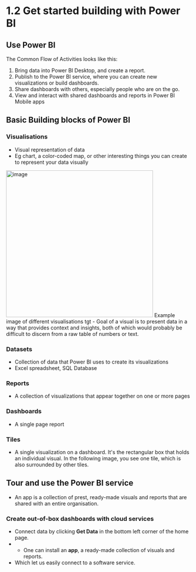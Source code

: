 # 1.2 Get started building with Power BI #
## Use Power BI ##

The Common Flow of Activities looks like this:
1. Bring data into Power BI Desktop, and create a report.
2. Publish to the Power BI service, where you can create new visualizations or build dashboards.
3. Share dashboards with others, especially people who are on the go.
4. View and interact with shared dashboards and reports in Power BI Mobile apps

## Basic Building blocks of Power BI ##

### Visualisations ###
- Visual representation of data
- Eg chart, a color-coded map, or other interesting things you can create to represent your data visually
<img width="400" alt="image" src="https://user-images.githubusercontent.com/94827147/218450000-398f5d36-ae37-4767-9865-0faa583550c3.png">
Example image of different visualisations tgt
- Goal of a visual is to present data in a way that provides context and insights, both of which would probably be difficult to discern from a raw table of numbers or text.

### Datasets ###
- Collection of data that Power BI uses to create its visualizations
- Excel spreadsheet, SQL Database

### Reports ###
- A collection of visualizations that appear together on one or more pages

### Dashboards ###
- A single page report

### Tiles ###
- A single visualization on a dashboard. It's the rectangular box that holds an individual visual. In the following image, you see one tile, which is also surrounded by other tiles.

## Tour and use the Power BI service ##
- An app is a collection of prest, ready-made visuals and reports that are shared with an entire organisation.

### Create out-of-box dashboards with cloud services ###
- Connect data by clicking **Get Data** in the bottom left corner of the home page.
- - One can install an **app**, a ready-made collection of visuals and reports.
- Which let us easily connect to a software service.

